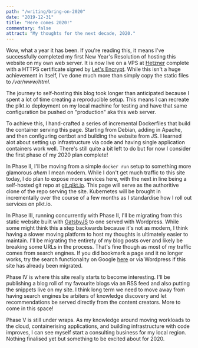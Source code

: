 ```yaml
---
path: "/writing/bring-on-2020"
date: "2019-12-31"
title: "Here comes 2020!"
commentary: false
attract: "My thoughts for the next decade, 2020."
---
```


Wow, what a year it has been.  If you're reading this, it means I've
successfully completed my first New Year's Resolution of hosting this website on
my own web server.  It is now live on a VPS at [Hetzner](https://hetzner.com)
complete with a HTTPS certificate signed by [Let's
Encrypt](https://letsencrypt.org).  While this isn't a huge achievement in
itself, I've done much more than simply copy the static files to
*/var/www/html*.

The journey to self-hosting this blog took longer than anticipated because I
spent a lot of time creating a reproducible setup.  This means I can recreate
the plkt.io deployment on my local machine for testing and have that same
configuration be pushed on "production" aka this web server.

To achieve this, I hand-crafted a series of incremental Dockerfiles that build
the container serving this page.  Starting from Debian, adding in Apache, and
then configuring certbot and building the website from JS.  I learned alot about
setting up infrastructure via code and having single application containers work
well.  There's still quite a bit left to do but for now I consider the first
phase of my 2020 plan complete!

In Phase II, I'll be moving from a simple `docker run` setup to something more
glamorous *ahem* I mean modern.  While I don't get much traffic to this site
today, I do plan to expose more services here, with the next in line being a
self-hosted git repo at [git.plkt.io](git.plkt.io).  This page will serve as the
authoritive clone of the repo serving the site.  Kubernetes will be brought in
incrementally over the course of a few months as I standardise how I roll out
services on plkt.io.

In Phase III, running concurrently with Phase II, I'll be migrating from this
static website built with [GatsbyJS](https://gatsbyjs.org) to one served with
Wordpress.  While some might think this a step backwards because it's not as
modern, I think having a slower moving platform to host my thoughts is
ultimately easier to maintain.  I'll be migrating the entirety of my blog posts
over and likely be breaking some URLs in the process.  That's fine though as
most of my traffic comes from search engines.  If you did bookmark a page and it
no longer works, try the search functionality on Google
[here](https://www.google.com/search?hl=en&q=site%3Aplkt.io%20%24SEARCH_TERM) or
via Wordpress if this site has already been migrated.

Phase IV is where this site really starts to become interesting.  I'll
be publishing a blog roll of my favourite blogs via an RSS feed and also putting
the snippets live on my site.  I think long term we need to move away from
having search engines be arbiters of knowledge discovery and let recommendations
be served directly from the content creators.  More to come in this space!

Phase V is still under wraps.  As my knowledge around moving workloads to the
cloud, containerising applications, and building infrastructure with code
improves, I can see myself start a consulting business for my local region.
Nothing finalised yet but something to be excited about for 2020.
